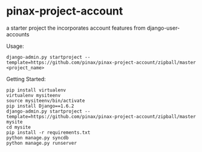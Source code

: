 pinax-project-account
=====================

a starter project the incorporates account features from django-user-accounts


Usage:

    django-admin.py startproject --template=https://github.com/pinax/pinax-project-account/zipball/master <project_name>

Getting Started:

    pip install virtualenv
    virtualenv mysiteenv
    source mysiteenv/bin/activate
    pip install Django==1.6.2
    django-admin.py startproject --template=https://github.com/pinax/pinax-project-account/zipball/master mysite
    cd mysite
    pip install -r requirements.txt
    python manage.py syncdb
    python manage.py runserver 
